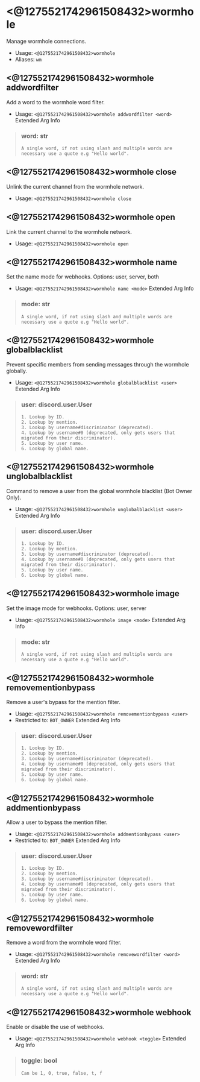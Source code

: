 # <@1275521742961508432>wormhole
Manage wormhole connections.<br/>
 - Usage: `<@1275521742961508432>wormhole`
 - Aliases: `wm`
## <@1275521742961508432>wormhole addwordfilter
Add a word to the wormhole word filter.<br/>
 - Usage: `<@1275521742961508432>wormhole addwordfilter <word>`
Extended Arg Info
> ### word: str
> ```
> A single word, if not using slash and multiple words are necessary use a quote e.g "Hello world".
> ```
## <@1275521742961508432>wormhole close
Unlink the current channel from the wormhole network.<br/>
 - Usage: `<@1275521742961508432>wormhole close`
## <@1275521742961508432>wormhole open
Link the current channel to the wormhole network.<br/>
 - Usage: `<@1275521742961508432>wormhole open`
## <@1275521742961508432>wormhole name
Set the name mode for webhooks. Options: user, server, both<br/>
 - Usage: `<@1275521742961508432>wormhole name <mode>`
Extended Arg Info
> ### mode: str
> ```
> A single word, if not using slash and multiple words are necessary use a quote e.g "Hello world".
> ```
## <@1275521742961508432>wormhole globalblacklist
Prevent specific members from sending messages through the wormhole globally.<br/>
 - Usage: `<@1275521742961508432>wormhole globalblacklist <user>`
Extended Arg Info
> ### user: discord.user.User
> 
> 
>     1. Lookup by ID.
>     2. Lookup by mention.
>     3. Lookup by username#discriminator (deprecated).
>     4. Lookup by username#0 (deprecated, only gets users that migrated from their discriminator).
>     5. Lookup by user name.
>     6. Lookup by global name.
> 
>     
## <@1275521742961508432>wormhole unglobalblacklist
Command to remove a user from the global wormhole blacklist (Bot Owner Only).<br/>
 - Usage: `<@1275521742961508432>wormhole unglobalblacklist <user>`
Extended Arg Info
> ### user: discord.user.User
> 
> 
>     1. Lookup by ID.
>     2. Lookup by mention.
>     3. Lookup by username#discriminator (deprecated).
>     4. Lookup by username#0 (deprecated, only gets users that migrated from their discriminator).
>     5. Lookup by user name.
>     6. Lookup by global name.
> 
>     
## <@1275521742961508432>wormhole image
Set the image mode for webhooks. Options: user, server<br/>
 - Usage: `<@1275521742961508432>wormhole image <mode>`
Extended Arg Info
> ### mode: str
> ```
> A single word, if not using slash and multiple words are necessary use a quote e.g "Hello world".
> ```
## <@1275521742961508432>wormhole removementionbypass
Remove a user's bypass for the mention filter.<br/>
 - Usage: `<@1275521742961508432>wormhole removementionbypass <user>`
 - Restricted to: `BOT_OWNER`
Extended Arg Info
> ### user: discord.user.User
> 
> 
>     1. Lookup by ID.
>     2. Lookup by mention.
>     3. Lookup by username#discriminator (deprecated).
>     4. Lookup by username#0 (deprecated, only gets users that migrated from their discriminator).
>     5. Lookup by user name.
>     6. Lookup by global name.
> 
>     
## <@1275521742961508432>wormhole addmentionbypass
Allow a user to bypass the mention filter.<br/>
 - Usage: `<@1275521742961508432>wormhole addmentionbypass <user>`
 - Restricted to: `BOT_OWNER`
Extended Arg Info
> ### user: discord.user.User
> 
> 
>     1. Lookup by ID.
>     2. Lookup by mention.
>     3. Lookup by username#discriminator (deprecated).
>     4. Lookup by username#0 (deprecated, only gets users that migrated from their discriminator).
>     5. Lookup by user name.
>     6. Lookup by global name.
> 
>     
## <@1275521742961508432>wormhole removewordfilter
Remove a word from the wormhole word filter.<br/>
 - Usage: `<@1275521742961508432>wormhole removewordfilter <word>`
Extended Arg Info
> ### word: str
> ```
> A single word, if not using slash and multiple words are necessary use a quote e.g "Hello world".
> ```
## <@1275521742961508432>wormhole webhook
Enable or disable the use of webhooks.<br/>
 - Usage: `<@1275521742961508432>wormhole webhook <toggle>`
Extended Arg Info
> ### toggle: bool
> ```
> Can be 1, 0, true, false, t, f
> ```
